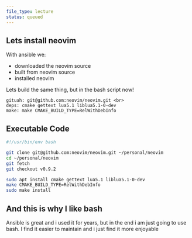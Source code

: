 ```yaml
---
file_type: lecture
status: queued
---
```


## Lets install neovim

With ansible we:

- downloaded the neovim source
- built from neovim source
- installed neovim

  
  

Lets build the same thing, but in the bash script now!

```
gituah: git@github.com:neovim/neovim.git <br>
deps: cmake gettext lua5.1 liblua5.1-0-dev
make: make CMAKE_BUILD_TYPE=RelWithDebInfo
```

  
  
  
  
  
  
  
  
  
  
  
  
  
  
  
  
  

## Executable Code

```bash
#!/usr/bin/env bash

git clone git@github.com:neovim/neovim.git ~/personal/neovim
cd ~/personal/neovim
git fetch
git checkout v0.9.2

sudo apt install cmake gettext lua5.1 liblua5.1-0-dev
make CMAKE_BUILD_TYPE=RelWithDebInfo
sudo make install
```

  
  
  
  
  
  
  
  
  
  
  
  
  
  
  
  
  

## And this is why I like bash

Ansible is great and i used it for years, but in the end i am just going to use bash. I find it easier to maintain and i just find it more enjoyable